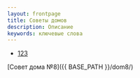 ```yaml
---
layout: frontpage
title: Советы домов
description: Описание
keywords: ключевые слова
---
```


<div class="navbar">
  <div class="navbar-inner">
      <ul class="nav">
          <li><a href="{{ BASE_PATH }}/assets/123">123</a></li>
      </ul>
  </div>
</div>



[Совет дома №8]({{ BASE_PATH }}/dom8/)
